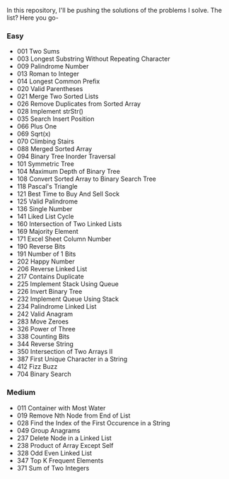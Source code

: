In this repository, I'll be pushing the solutions of the problems I solve. The list? Here you go-

### Easy

* 001 Two Sums
* 003 Longest Substring Without Repeating Character
* 009 Palindrome Number
* 013 Roman to Integer
* 014 Longest Common Prefix
* 020 Valid Parentheses
* 021 Merge Two Sorted Lists
* 026 Remove Duplicates from Sorted Array
* 028 Implement strStr()
* 035 Search Insert Position
* 066 Plus One
* 069 Sqrt(x)
* 070 Climbing Stairs
* 088 Merged Sorted Array
* 094 Binary Tree Inorder Traversal
* 101 Symmetric Tree
* 104 Maximum Depth of Binary Tree
* 108 Convert Sorted Array to Binary Search Tree
* 118 Pascal's Triangle
* 121 Best Time to Buy And Sell Sock
* 125 Valid Palindrome
* 136 Single Number
* 141 Liked List Cycle
* 160 Intersection of Two Linked Lists
* 169 Majority Element
* 171 Excel Sheet Column Number
* 190 Reverse Bits
* 191 Number of 1 Bits
* 202 Happy Number
* 206 Reverse Linked List
* 217 Contains Duplicate
* 225 Implement Stack Using Queue 
* 226 Invert Binary Tree
* 232 Implement Queue Using Stack
* 234 Palindrome Linked List
* 242 Valid Anagram
* 283 Move Zeroes
* 326 Power of Three
* 338 Counting Bits
* 344 Reverse String
* 350 Intersection of Two Arrays II
* 387 First Unique Character in a String
* 412 Fizz Buzz
* 704 Binary Search

### Medium

* 011 Container with Most Water
* 019 Remove Nth Node from End of List
* 028 Find the Index of the First Occurence in a String
* 049 Group Anagrams
* 237 Delete Node in a Linked List
* 238 Product of Array Except Self
* 328 Odd Even Linked List
* 347 Top K Frequent Elements
* 371 Sum of Two Integers